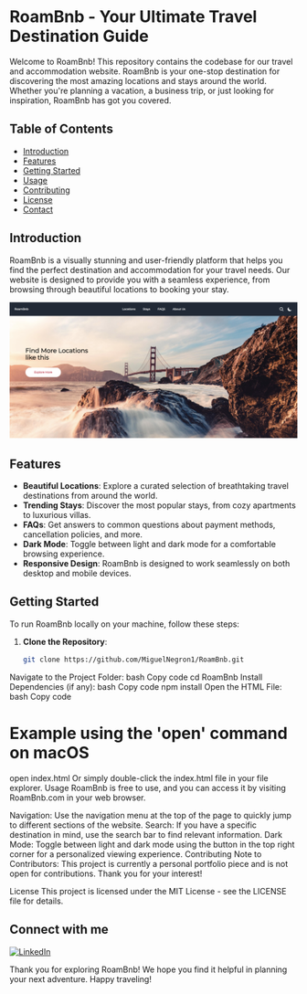 # RoamBnb - Your Ultimate Travel Destination Guide

Welcome to RoamBnb! This repository contains the codebase for our travel and accommodation website. RoamBnb is your one-stop destination for discovering the most amazing locations and stays around the world. Whether you're planning a vacation, a business trip, or just looking for inspiration, RoamBnb has got you covered.

## Table of Contents
- [Introduction](#introduction)
- [Features](#features)
- [Getting Started](#getting-started)
- [Usage](#usage)
- [Contributing](#contributing)
- [License](#license)
- [Contact](#contact)

## Introduction
RoamBnb is a visually stunning and user-friendly platform that helps you find the perfect destination and accommodation for your travel needs. Our website is designed to provide you with a seamless experience, from browsing through beautiful locations to booking your stay.

![RoamBnb Screenshot](public/screenshot/PortadaDeRoamBnb.png)

## Features
- **Beautiful Locations**: Explore a curated selection of breathtaking travel destinations from around the world.
- **Trending Stays**: Discover the most popular stays, from cozy apartments to luxurious villas.
- **FAQs**: Get answers to common questions about payment methods, cancellation policies, and more.
- **Dark Mode**: Toggle between light and dark mode for a comfortable browsing experience.
- **Responsive Design**: RoamBnb is designed to work seamlessly on both desktop and mobile devices.

## Getting Started
To run RoamBnb locally on your machine, follow these steps:

1. **Clone the Repository**:
   ```bash
   git clone https://github.com/MiguelNegron1/RoamBnb.git

Navigate to the Project Folder:
bash
Copy code
cd RoamBnb
Install Dependencies (if any):
bash
Copy code
npm install
Open the HTML File:
bash
Copy code
# Example using the 'open' command on macOS
open index.html
Or simply double-click the index.html file in your file explorer.
Usage
RoamBnb is free to use, and you can access it by visiting RoamBnb.com in your web browser.

Navigation: Use the navigation menu at the top of the page to quickly jump to different sections of the website.
Search: If you have a specific destination in mind, use the search bar to find relevant information.
Dark Mode: Toggle between light and dark mode using the button in the top right corner for a personalized viewing experience.
Contributing
Note to Contributors: This project is currently a personal portfolio piece and is not open for contributions. Thank you for your interest!

License
This project is licensed under the MIT License - see the LICENSE file for details.

## Connect with me

[![LinkedIn](https://img.shields.io/badge/LinkedIn-Miguel%20Negron-blue?style=flat-square&logo=linkedin)](https://www.linkedin.com/in/miguel-negron-garcia-3a6b001b9/)


Thank you for exploring RoamBnb! We hope you find it helpful in planning your next adventure. Happy traveling!
